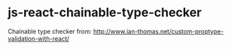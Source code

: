 # js-react-chainable-type-checker
Chainable type checker from: http://www.ian-thomas.net/custom-proptype-validation-with-react/
